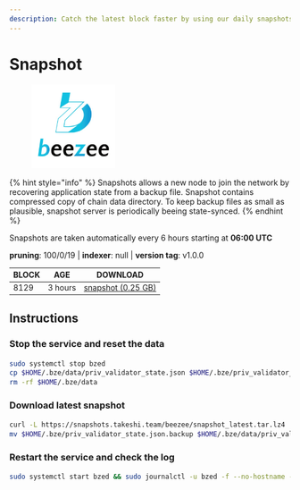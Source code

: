 ```yaml
---
description: Catch the latest block faster by using our daily snapshots.
---
```


# Snapshot

<figure><img src="https://github.com/takeshi-val/Logo/raw/main/beezee.png" alt=""><figcaption></figcaption></figure>

{% hint style="info" %}
Snapshots allows a new node to join the network by recovering application state from a backup file. Snapshot contains compressed copy of chain data directory. To keep backup files as small as plausible, snapshot server is periodically beeing state-synced.
{% endhint %}

Snapshots are taken automatically every 6 hours starting at **06:00 UTC**

**pruning**: 100/0/19 | **indexer**: null | **version tag**: v1.0.0

| BLOCK | AGE     | DOWNLOAD                                                                           |
| ----- | ------- | ---------------------------------------------------------------------------------- |
| 8129  | 3 hours | [snapshot (0.25 GB)](https://snapshots.takeshi.team/beezee/snapshot\_latest.tar.lz4) |

## Instructions

### Stop the service and reset the data

```bash
sudo systemctl stop bzed
cp $HOME/.bze/data/priv_validator_state.json $HOME/.bze/priv_validator_state.json.backup
rm -rf $HOME/.bze/data
```

### Download latest snapshot

```bash
curl -L https://snapshots.takeshi.team/beezee/snapshot_latest.tar.lz4 | tar -Ilz4 -xf - -C $HOME/.bze
mv $HOME/.bze/priv_validator_state.json.backup $HOME/.bze/data/priv_validator_state.json
```

### Restart the service and check the log

```bash
sudo systemctl start bzed && sudo journalctl -u bzed -f --no-hostname -o cat
```
